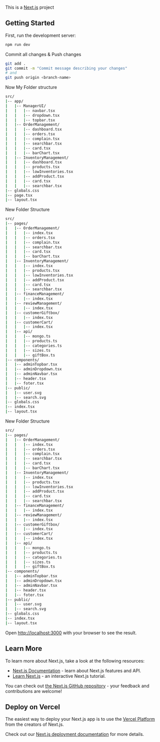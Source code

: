This is a [Next.js](https://nextjs.org/) project


## Getting Started

First, run the development server:
```bash
npm run dev
```

Commit all changes & Push changes
```bash
git add .
git commit -m "Commit message describing your changes"
# and
git push origin <branch-name>
```

Now My Folder structure
```bash
src/
|-- app/
|   |-- ManagerUI/
|   |   |-- navbar.tsx
|   |   |-- dropdown.tsx
|   |   |-- topbar.tsx
|   |-- OrderManagement/
|   |   |-- dashboard.tsx
|   |   |-- orders.tsx
|   |   |-- complain.tsx
|   |   |-- searchbar.tsx
|   |   |-- card.tsx
|   |   |-- barChart.tsx
|   |-- InventoryManagement/
|   |   |-- dashboard.tsx
|   |   |-- products.tsx
|   |   |-- lowInventories.tsx
|   |   |-- addProduct.tsx
|   |   |-- card.tsx
|   |   |-- searchbar.tsx
|-- globals.css
|-- page.tsx
|-- layout.tsx
```

New Folder Structure
```bash
src/
|-- pages/
|   |-- OrderManagement/
|   |   |-- index.tsx
|   |   |-- orders.tsx
|   |   |-- complain.tsx
|   |   |-- searchbar.tsx
|   |   |-- card.tsx
|   |   |-- barChart.tsx
|   |-- InventoryManagement/
|   |   |-- index.tsx
|   |   |-- products.tsx
|   |   |-- lowInventories.tsx
|   |   |-- addProduct.tsx
|   |   |-- card.tsx
|   |   |-- searchbar.tsx
|   |-- financeManagement/
|   |   |-- index.tsx
|   |-- reviewManagement/
|   |   |-- index.tsx
|   |-- customerGiftbox/
|   |   |-- index.tsx
|   |-- customerCart/
|   |   |-- index.tsx
|   |-- api/
|   |   |-- mongo.ts
|   |   |-- products.ts
|   |   |-- categories.ts
|   |   |-- sizes.ts
|   |   |-- giftBox.ts
|-- components/
|   |-- adminTopbar.tsx
|   |-- adminDropdown.tsx
|   |-- adminNavbar.tsx
|   |-- header.tsx
|   |-- foter.tsx
|-- public/
|   |-- user.svg
|   |-- search.svg
|-- globals.css
|-- index.tsx
|-- layout.tsx
```

New Folder Structure
```bash
src/
|-- pages/
|   |-- OrderManagement/
|   |   |-- index.tsx
|   |   |-- orders.tsx
|   |   |-- complain.tsx
|   |   |-- searchbar.tsx
|   |   |-- card.tsx
|   |   |-- barChart.tsx
|   |-- InventoryManagement/
|   |   |-- index.tsx
|   |   |-- products.tsx
|   |   |-- lowInventories.tsx
|   |   |-- addProduct.tsx
|   |   |-- card.tsx
|   |   |-- searchbar.tsx
|   |-- financeManagement/
|   |   |-- index.tsx
|   |-- reviewManagement/
|   |   |-- index.tsx
|   |-- customerGiftbox/
|   |   |-- index.tsx
|   |-- customerCart/
|   |   |-- index.tsx
|   |-- api/
|   |   |-- mongo.ts
|   |   |-- products.ts
|   |   |-- categories.ts
|   |   |-- sizes.ts
|   |   |-- giftBox.ts
|-- components/
|   |-- adminTopbar.tsx
|   |-- adminDropdown.tsx
|   |-- adminNavbar.tsx
|   |-- header.tsx
|   |-- foter.tsx
|-- public/
|   |-- user.svg
|   |-- search.svg
|-- globals.css
|-- index.tsx
|-- layout.tsx
```



Open [http://localhost:3000](http://localhost:3000) with your browser to see the result.

## Learn More

To learn more about Next.js, take a look at the following resources:

- [Next.js Documentation](https://nextjs.org/docs) - learn about Next.js features and API.
- [Learn Next.js](https://nextjs.org/learn) - an interactive Next.js tutorial.

You can check out [the Next.js GitHub repository](https://github.com/vercel/next.js/) - your feedback and contributions are welcome!

## Deploy on Vercel

The easiest way to deploy your Next.js app is to use the [Vercel Platform](https://vercel.com/new?utm_medium=default-template&filter=next.js&utm_source=create-next-app&utm_campaign=create-next-app-readme) from the creators of Next.js.

Check out our [Next.js deployment documentation](https://nextjs.org/docs/deployment) for more details.
